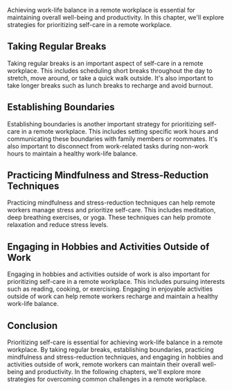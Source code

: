 
Achieving work-life balance in a remote workplace is essential for maintaining overall well-being and productivity. In this chapter, we'll explore strategies for prioritizing self-care in a remote workplace.

Taking Regular Breaks
---------------------

Taking regular breaks is an important aspect of self-care in a remote workplace. This includes scheduling short breaks throughout the day to stretch, move around, or take a quick walk outside. It's also important to take longer breaks such as lunch breaks to recharge and avoid burnout.

Establishing Boundaries
-----------------------

Establishing boundaries is another important strategy for prioritizing self-care in a remote workplace. This includes setting specific work hours and communicating these boundaries with family members or roommates. It's also important to disconnect from work-related tasks during non-work hours to maintain a healthy work-life balance.

Practicing Mindfulness and Stress-Reduction Techniques
------------------------------------------------------

Practicing mindfulness and stress-reduction techniques can help remote workers manage stress and prioritize self-care. This includes meditation, deep breathing exercises, or yoga. These techniques can help promote relaxation and reduce stress levels.

Engaging in Hobbies and Activities Outside of Work
--------------------------------------------------

Engaging in hobbies and activities outside of work is also important for prioritizing self-care in a remote workplace. This includes pursuing interests such as reading, cooking, or exercising. Engaging in enjoyable activities outside of work can help remote workers recharge and maintain a healthy work-life balance.

Conclusion
----------

Prioritizing self-care is essential for achieving work-life balance in a remote workplace. By taking regular breaks, establishing boundaries, practicing mindfulness and stress-reduction techniques, and engaging in hobbies and activities outside of work, remote workers can maintain their overall well-being and productivity. In the following chapters, we'll explore more strategies for overcoming common challenges in a remote workplace.
